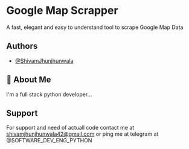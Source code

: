 
# Google Map Scrapper

A fast, elegant and easy to understand tool to scrape Google Map Data



## Authors

- [@ShivamJhunjhunwala](https://github.com/ShivamJhunjhunwala)


## 🚀 About Me
I'm a full stack python developer...


## Support

For support and need of actuall code contact me at shivamjhunjhunwala42@gmail.com
or ping me at telegram at @SOFTWARE_DEV_ENG_PYTHON

